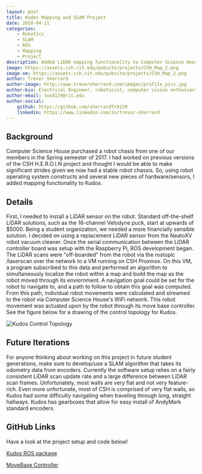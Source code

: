 ```yaml
---
layout: post
title: Kudos Mapping and SLAM Project
date: 2018-04-11
categories: 
    - Robotics
    - SLAM
    - ROS
    - Mapping
    - Project
description: Added LiDAR mapping functionality to Computer Science House's floor robot, Kudos.  
image: https://assets.csh.rit.edu/pubsite/projects/CSH_Map_2.png
image-sm: https://assets.csh.rit.edu/pubsite/projects/CSH_Map_2.png
author: Trevor Sherrard
author-image: http://www.trevorsherrard.com/images/profile_pics.jpg
author-bio: Electrical Engineer, roboticist, computer vision enthusiast. I have a strong passion for seeing my software come alive in my projects.
author-email: tws4129@rit.edu
author-social:
    github: https://github.com/sherrardTr4129
    linkedin: https://www.linkedin.com/in/trevor-sherrard
---
```


## Background
Computer Science House purchased a robot chasis from one of our members in the Spring semester of 2017. I had worked on previous versions of the CSH H.E.R.O.I.N project and thought I would be able to make significant strides given we now had a stable robot chassis. So, using robot operating system constructs and several new pieces of hardware/sensors, I added mapping functionality to Kudos.

## Details
First, I needed to install a LiDAR sensor on the robot. Standard off-the-shelf LiDAR solutions, such as the 16-channel Velodyne puck, start at upwards of $5000. Being a student organization, we needed a more financially sensible solution. I decided on using a replacement LiDAR sensor from the NeatoXV robot vacuum cleaner. Once the serial communication between the LiDAR controller board was setup with the Raspberry Pi, ROS development began. The LiDAR scans were "off-boarded" from the robot via the rostopic /laserscan over the network to a VM running on CSH Proxmox. On this VM, a program subscribed to this data and performed an algorithm to simultaneously localize the robot within a map and build the map as the robot moved through its enviornment. A navigation goal could be set for the robot to navigate to, and a path to follow to obtain this goal was computed. From this path, individual robot movements were calculated and streamed to the robot via Computer Science House's WiFi network. This robot movement was actuated upon by the robot through its move base controller. See the figure below for a drawing of the control topology for Kudos.

![Kudos Control Topology](http://www.trevorsherrard.com/images/KudosCommProtocol.png)

## Future Iterations
For anyone thinking about working on this project in future student generations, make sure to develop/use a SLAM algorithm that takes its odometry data from encoders. Currently the software setup relies on a fairly consistent LiDAR scan update rate and a large difference between LiDAR scan frames. Unfortunately, most walls are very flat and not very feature-rich. Even more unfortunate, most of CSH is comprised of very flat walls, so Kudos had some difficulty navigating when traveling through long, straight hallways. Kudos has gearboxes that allow for easy install of AndyMark standard encoders. 

## GitHub Links
Have a look at the project setup and code below!

[Kudos ROS package](https://github.com/ComputerScienceHouse/Kudos/tree/master/kudos_csh)

[MoveBase Controller](https://github.com/ComputerScienceHouse/Kudos/tree/master/KudosROS)
